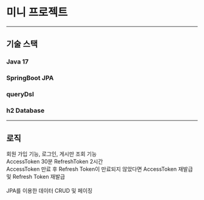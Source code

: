 # 미니 프로젝트
___
## 기술 스택
### Java 17
### SpringBoot JPA 
### queryDsl
### h2 Database
___
## 로직
회원 가입 기능, 로그인, 게시만 조회 기능
<br>
AccessToken 30분 RefreshToken 2시간
<br>
AccessToken 만료 후 Refresh Token이 만료되지 않았다면 AccessToken 재발급 및 Refresh Token 재발급
<br/>
<br/>
JPA를 이용한 데이터 CRUD 및 페이징
